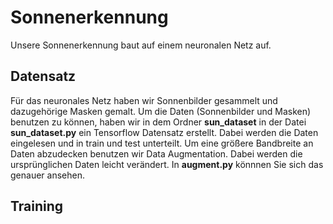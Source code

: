 # Sonnenerkennung
Unsere Sonnenerkennung baut auf einem neuronalen Netz auf.

## Datensatz
Für das neuronales Netz haben wir Sonnenbilder gesammelt und dazugehörige Masken gemalt.
Um die Daten (Sonnenbilder und Masken) benutzen zu können, haben wir in dem Ordner **sun_dataset** in der Datei **sun_dataset.py** ein Tensorflow Datensatz erstellt. Dabei werden die Daten eingelesen und in train und test unterteilt.
Um eine größere Bandbreite an Daten abzudecken benutzen wir Data Augmentation. Dabei werden die ursprünglichen Daten leicht verändert. In **augment.py** könnnen Sie sich das genauer ansehen.

## Training
